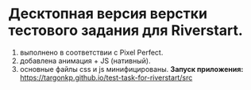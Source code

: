 # Десктопная версия верстки тестового задания для Riverstart.
1. выполнено в соответствии с Pixel Perfect.
2. добавлена анимация + JS (нативный).
3. основные файлы css и js минифицированы.
**Запуск приложения:** https://targonkp.github.io/test-task-for-riverstart/src

